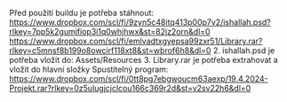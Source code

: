 Před použití buildu je potřeba stáhnout: https://www.dropbox.com/scl/fi/9zyn5c48itq413p00p7y2/ishallah.psd?rlkey=7pp5k2gumjfiop3i1q0whjhwx&st=82jz2orn&dl=0
https://www.dropbox.com/scl/fi/emlvadtxgyepsa99zxr51/Library.rar?rlkey=c5mnsf8b199o8owcirf118xt8&st=wbrof6h8&dl=0
2. ishallah.psd je potřeba vložit do: Assets/Resources
3. Library.rar je potřeba extrahovat a vložit do hlavní složky
Spustitelný program: https://www.dropbox.com/scl/fi/0tt8pg7ebgwoucm63aexp/19.4.2024-Projekt.rar?rlkey=0z5ulugjcjclcou166c369r2d&st=v2sv22h6&dl=0
